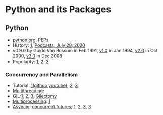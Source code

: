 # Python and its Packages
## Python
- [python.org](https://www.python.org/), [PEPs](https://www.python.org/dev/peps/)
- History: [1](https://www.python-course.eu/python3_history_and_philosophy.php), [Podcasts, July 28, 2020](https://www.pluralsight.com/resource-center/podcasts/039-history-of-python)
- v0.9.0 by Guido Van Rossum in Feb 1991, [v1.0](https://www.python.org/download/releases/) in Jan 1994, [v2.0](https://www.python.org/download/releases/2.0/) in Oct 2000, [v3.0](https://www.python.org/download/releases/3.0/) in Dec 2008
- Popularity: [1](https://insights.dice.com/2019/12/16/python-top-programming-language-2019/), [2](https://www.goskills.com/Development/Resources/Why-is-Python-so-popular), [3](https://www.developintelligence.com/the-python-ecosystem-of-2020/)

### Concurrency and Parallelism
- Tutorial: [1](https://blog.rmotr.com/python-concurrency-tutorial-a5a8aee3b595)([github](https://github.com/santiagobasulto/pycon-concurrency-tutorial-2020),[youtube](https://www.youtube.com/watch?v=18B1pznaU1o)), [2](https://www.toptal.com/python/beginners-guide-to-concurrency-and-parallelism-in-python), [3](https://code.tutsplus.com/articles/introduction-to-parallel-and-concurrent-programming-in-python--cms-28612)
- [Multithreading](https://docs.python.org/3/library/threading.html): 
- GIL:[1](http://www.jeffknupp.com/blog/2012/03/31/pythons-hardest-problem/), [2](https://bhargav2017.wordpress.com/2017/04/03/the-python-gil/), [3](https://opensource.com/article/17/4/grok-gil), [Gilectomy](https://lwn.net/Articles/689548/)
- [Multiprocessing](https://docs.python.org/3/library/multiprocessing.html): [1](https://jeffknupp.com/blog/2013/06/30/pythons-hardest-problem-revisited/)
- [Asyncio](https://docs.python.org/3/library/asyncio.html): [concurrent.futures](https://docs.python.org/3.8/library/concurrent.futures.html); [1](https://realpython.com/async-io-python/), [2](https://www.integralist.co.uk/posts/python-asyncio/), [3](https://medium.com/@yeraydiazdiaz/asyncio-for-the-working-python-developer-5c468e6e2e8e), [3](https://wildcardcorp.com/blogs/an-introduction-to-python-asyncio)
